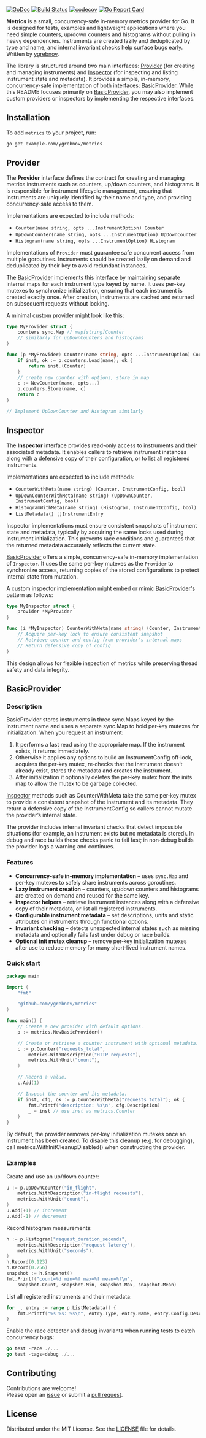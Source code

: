 [![GoDoc](https://pkg.go.dev/badge/github.com/ygrebnov/metrics)](https://pkg.go.dev/github.com/ygrebnov/metrics)
[![Build Status](https://github.com/ygrebnov/metrics/actions/workflows/build.yml/badge.svg)](https://github.com/ygrebnov/metrics/actions/workflows/build.yml)
[![codecov](https://codecov.io/gh/ygrebnov/metrics/graph/badge.svg?token=27GL7ZQJ4U)](https://codecov.io/gh/ygrebnov/metrics)
[![Go Report Card](https://goreportcard.com/badge/github.com/ygrebnov/metrics)](https://goreportcard.com/report/github.com/ygrebnov/metrics)

**Metrics** is a small, concurrency‑safe in‑memory metrics provider for Go. It is designed for tests, examples and lightweight applications where you need simple counters, up/down counters and histograms without pulling in heavy dependencies. Instruments are created lazily and deduplicated by type and name, and internal invariant checks help surface bugs early. Written by [ygrebnov](https://github.com/ygrebnov).

The library is structured around two main interfaces: [Provider](#provider) (for creating and managing instruments) and [Inspector](#inspector) (for inspecting and listing instrument state and metadata). It provides a simple, in-memory, concurrency-safe implementation of both interfaces: [BasicProvider](#basicprovider). While this README focuses primarily on [BasicProvider](#basicprovider), you may also implement custom providers or inspectors by implementing the respective interfaces.

## Installation

To add `metrics` to your project, run:

```bash
go get example.com/ygrebnov/metrics
```

## Provider

The **Provider** interface defines the contract for creating and managing metrics instruments such as counters, up/down counters, and histograms. It is responsible for instrument lifecycle management, ensuring that instruments are uniquely identified by their name and type, and providing concurrency-safe access to them.

Implementations are expected to include methods:

- `Counter(name string, opts ...InstrumentOption) Counter`
- `UpDownCounter(name string, opts ...InstrumentOption) UpDownCounter`
- `Histogram(name string, opts ...InstrumentOption) Histogram`

Implementations of `Provider` must guarantee safe concurrent access from multiple goroutines. Instruments should be created lazily on demand and deduplicated by their key to avoid redundant instances.

The [BasicProvider](#basicprovider) implements this interface by maintaining separate internal maps for each instrument type keyed by name. It uses per-key mutexes to synchronize initialization, ensuring that each instrument is created exactly once. After creation, instruments are cached and returned on subsequent requests without locking.

A minimal custom provider might look like this:

```go
type MyProvider struct {
    counters sync.Map // map[string]Counter
    // similarly for upDownCounters and histograms
}

func (p *MyProvider) Counter(name string, opts ...InstrumentOption) Counter {
    if inst, ok := p.counters.Load(name); ok {
        return inst.(Counter)
    }
    // create new counter with options, store in map
    c := NewCounter(name, opts...)
    p.counters.Store(name, c)
    return c
}

// Implement UpDownCounter and Histogram similarly
```

## Inspector

The **Inspector** interface provides read-only access to instruments and their associated metadata. It enables callers to retrieve instrument instances along with a defensive copy of their configuration, or to list all registered instruments.

Implementations are expected to include methods:

- `CounterWithMeta(name string) (Counter, InstrumentConfig, bool)`
- `UpDownCounterWithMeta(name string) (UpDownCounter, InstrumentConfig, bool)`
- `HistogramWithMeta(name string) (Histogram, InstrumentConfig, bool)`
- `ListMetadata() []InstrumentEntry`

Inspector implementations must ensure consistent snapshots of instrument state and metadata, typically by acquiring the same locks used during instrument initialization. This prevents race conditions and guarantees that the returned metadata accurately reflects the current state.

[BasicProvider](#basicprovider) offers a simple, concurrency-safe in-memory implementation of `Inspector`. It uses the same per-key mutexes as the `Provider` to synchronize access, returning copies of the stored configurations to protect internal state from mutation.

A custom inspector implementation might embed or mimic [BasicProvider's](#basicprovider) pattern as follows:

```go
type MyInspector struct {
    provider *MyProvider
}

func (i *MyInspector) CounterWithMeta(name string) (Counter, InstrumentConfig, bool) {
    // Acquire per-key lock to ensure consistent snapshot
    // Retrieve counter and config from provider's internal maps
    // Return defensive copy of config
}
```

This design allows for flexible inspection of metrics while preserving thread safety and data integrity.

## BasicProvider

### Description

BasicProvider stores instruments in three sync.Maps keyed by the instrument name and uses a separate sync.Map to hold per‑key mutexes for initialization. When you request an instrument:
1.	It performs a fast read using the appropriate map. If the instrument exists, it returns immediately.
2.	Otherwise it applies any options to build an InstrumentConfig off‑lock, acquires the per‑key mutex, re‑checks that the instrument doesn’t already exist, stores the metadata and creates the instrument.
3.	After initialization it optionally deletes the per‑key mutex from the inits map to allow the mutex to be garbage collected.

[Inspector](#inspector) methods such as CounterWithMeta take the same per‑key mutex to provide a consistent snapshot of the instrument and its metadata. They return a defensive copy of the InstrumentConfig so callers cannot mutate the provider’s internal state.

The provider includes internal invariant checks that detect impossible situations (for example, an instrument exists but no metadata is stored). In debug and race builds these checks panic to fail fast; in non‑debug builds the provider logs a warning and continues.

### Features

- **Concurrency‑safe in‑memory implementation** – uses `sync.Map` and per‑key mutexes to safely share instruments across goroutines.
- **Lazy instrument creation** – counters, up/down counters and histograms are created on demand and reused for the same key.
- **Inspector helpers** – retrieve instrument instances along with a defensive copy of their metadata, or list all registered instruments.
- **Configurable instrument metadata** – set descriptions, units and static attributes on instruments through functional options.
- **Invariant checking** – detects unexpected internal states such as missing metadata and optionally fails fast under debug or race builds.
- **Optional init mutex cleanup** – remove per‑key initialization mutexes after use to reduce memory for many short‑lived instrument names.

### Quick start

```go
package main

import (
    "fmt"

    "github.com/ygrebnov/metrics"
)

func main() {
    // Create a new provider with default options.
    p := metrics.NewBasicProvider()

    // Create or retrieve a counter instrument with optional metadata.
    c := p.Counter("requests_total",
        metrics.WithDescription("HTTP requests"),
        metrics.WithUnit("count"),
    )

    // Record a value.
    c.Add(1)

    // Inspect the counter and its metadata.
    if inst, cfg, ok := p.CounterWithMeta("requests_total"); ok {
        fmt.Printf("description: %s\n", cfg.Description)
        _ = inst // use inst as metrics.Counter
    }
}
```
By default, the provider removes per‑key initialization mutexes once an instrument has been created. To disable this cleanup (e.g. for debugging), call metrics.WithInitCleanupDisabled() when constructing the provider.

### Examples

Create and use an up/down counter:
```go
u := p.UpDownCounter("in_flight",
    metrics.WithDescription("in‑flight requests"),
    metrics.WithUnit("count"),
)
u.Add(+1) // increment
u.Add(-1) // decrement
```

Record histogram measurements:
```go
h := p.Histogram("request_duration_seconds",
    metrics.WithDescription("request latency"),
    metrics.WithUnit("seconds"),
)
h.Record(0.123)
h.Record(0.256)
snapshot := h.Snapshot()
fmt.Printf("count=%d min=%f max=%f mean=%f\n",
    snapshot.Count, snapshot.Min, snapshot.Max, snapshot.Mean)
```

List all registered instruments and their metadata:
```go
for _, entry := range p.ListMetadata() {
    fmt.Printf("%s %s: %s\n", entry.Type, entry.Name, entry.Config.Description)
}
```

Enable the race detector and debug invariants when running tests to catch concurrency bugs:
```go
go test -race ./...
go test -tags=debug ./...
```

## Contributing

Contributions are welcome!  
Please open an [issue](https://github.com/ygrebnov/metrics/issues) or submit a [pull request](https://github.com/ygrebnov/metrics/pulls).

## License

Distributed under the MIT License. See the [LICENSE](LICENSE) file for details.
